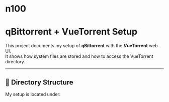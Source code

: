 # n100

# qBittorrent + VueTorrent Setup

This project documents my setup of **qBittorrent** with the **VueTorrent** web UI.  
It shows how system files are stored and how to access the VueTorrent directory.

---

## 📂 Directory Structure

My setup is located under:

